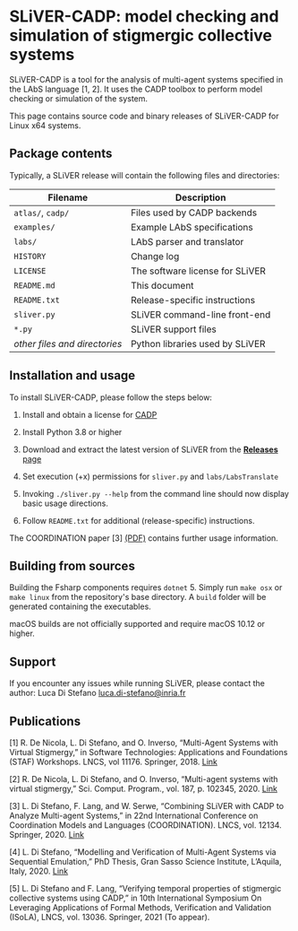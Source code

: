 
#  SLiVER-CADP: model checking and simulation of stigmergic collective systems

SLiVER-CADP is a tool for the analysis of multi-agent systems specified in the
LAbS language [1, 2]. It uses the CADP toolbox to perform model checking or
simulation of the system.

This page contains source code and binary releases of SLiVER-CADP for Linux x64 systems.

## Package contents 

Typically, a SLiVER release will contain the following files and directories:

|Filename|Description
|---------------------|----------------------------------|
|`atlas/`, `cadp/`    |Files used by CADP backends|
|`examples/`          |Example LAbS specifications|
|`labs/`              |LAbS parser and translator|
|`HISTORY`            |Change log|
|`LICENSE`            |The software license for SLiVER|
|`README.md`          |This document|
|`README.txt`         |Release-specific instructions|
|`sliver.py`          |SLiVER command-line front-end|
|`*.py`               |SLiVER support files| 
|*other files and directories*      |Python libraries used by SLiVER|

## Installation and usage

To install SLiVER-CADP, please follow the steps below:

1. Install and obtain a license for [CADP](https://cadp.inria.fr)

2. Install Python 3.8 or higher

3. Download and extract the latest version of SLiVER from the [**Releases** page](https://github.com/labs-lang/sliver-cadp/releases)

4. Set execution (+x) permissions for `sliver.py` and `labs/LabsTranslate`

5. Invoking `./sliver.py --help` from the command line should now display basic usage directions.

6. Follow `README.txt` for additional (release-specific) instructions.

The COORDINATION paper [3] 
[(PDF)](https://hal.inria.fr/hal-02890401/en)
contains further usage information.

## Building from sources

Building the Fsharp components requires `dotnet` 5.
Simply run `make osx` or `make linux` from the repository's base directory.
A `build` folder will be generated containing the executables.

macOS builds are not officially supported and require macOS 10.12 or higher.

## Support

If you encounter any issues while running SLiVER, please contact the author:
Luca Di Stefano <luca.di-stefano@inria.fr>


## Publications

[1] R. De Nicola, L. Di Stefano, and O. Inverso, “Multi-Agent Systems with Virtual Stigmergy,” in Software Technologies: Applications and Foundations (STAF) Workshops. LNCS, vol 11176. Springer, 2018. [Link](https://doi.org/10.1007/978-3-030-04771-9_26)

[2] R. De Nicola, L. Di Stefano, and O. Inverso, “Multi-agent systems with virtual stigmergy,” Sci. Comput. Program., vol. 187, p. 102345, 2020. [Link](https://doi.org/10.1016/j.scico.2019.102345)

[3] L. Di Stefano, F. Lang, and W. Serwe, “Combining SLiVER with CADP to Analyze Multi-agent Systems,” in 22nd International Conference on Coordination Models and Languages (COORDINATION). LNCS, vol. 12134. Springer, 2020. [Link](https://doi.org/10.1007/978-3-030-50029-0_23)

[4] L. Di Stefano, “Modelling and Verification of Multi-Agent Systems via Sequential Emulation,” PhD Thesis, Gran Sasso Science Institute, L’Aquila, Italy, 2020. [Link](https://iris.gssi.it/handle/20.500.12571/10181)

[5] L. Di Stefano and F. Lang, “Verifying temporal properties of stigmergic collective systems using CADP,” in 10th International Symposium On Leveraging Applications of Formal Methods, Verification and Validation (ISoLA), LNCS, vol. 13036. Springer, 2021 (To appear).
